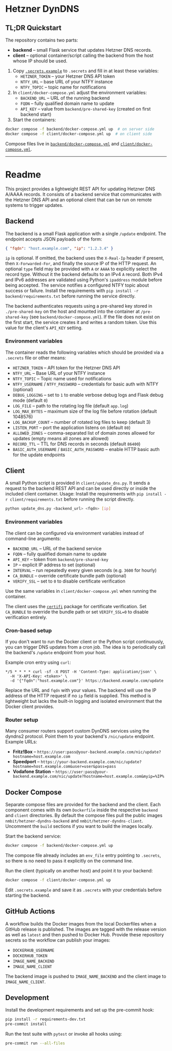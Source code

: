 # Hetzner DynDNS

## TL;DR Quickstart

The repository contains two parts:

- **backend** – small Flask service that updates Hetzner DNS records.
- **client** – optional container/script calling the backend from the host whose
  IP should be used.

1. Copy [`.secrets.example`](.secrets.example) to `.secrets` and fill in at
   least these variables:
   - `HETZNER_TOKEN` – your Hetzner DNS API token
   - `NTFY_URL` – base URL of your NTFY instance
   - `NTFY_TOPIC` – topic name for notifications
2. In `client/docker-compose.yml` adjust the environment variables:
   - `BACKEND_URL` – URL of the running backend
   - `FQDN` – fully qualified domain name to update
   - `API_KEY` – value from `backend/pre-shared-key` (created on first backend start)
3. Start the containers:

```bash
docker compose -f backend/docker-compose.yml up  # on server side
docker compose -f client/docker-compose.yml up  # on client side
```

Compose files live in [`backend/docker-compose.yml`](backend/docker-compose.yml)
and [`client/docker-compose.yml`](client/docker-compose.yml).

---

# Readme

This project provides a lightweight REST API for updating Hetzner DNS A/AAAA records.
It consists of a backend service that communicates with the Hetzner DNS API and
an optional client that can be run on remote systems to trigger updates.

## Backend

The backend is a small Flask application with a single `/update` endpoint.  The
endpoint accepts JSON payloads of the form:

```json
{ "fqdn": "host.example.com", "ip": "1.2.3.4" }
```

`ip` is optional. If omitted, the backend uses the `X-Real-Ip` header if
present, then `X-Forwarded-For`, and finally the source IP of the HTTP request.
An optional `type` field may be provided with `A` or `AAAA` to explicitly select
the record type. Without it the backend defaults to an IPv4 `A` record.
Both IPv4 and IPv6 addresses are validated using Python's `ipaddress`
module before being accepted. The service notifies a configured NTFY topic
about success or failure.
Install the requirements with `pip install -r backend/requirements.txt` before running the service directly.

The backend authenticates requests using a pre-shared key stored in
`./pre-shared-key` on the host and mounted into the container at
`/pre-shared-key` (see `backend/docker-compose.yml`). If the file does
not exist on the first start, the service creates it and writes a random
token. Use this value for the client's `API_KEY` setting.

### Environment variables

The container reads the following variables which should be provided via a
`.secrets` file or other means:

- `HETZNER_TOKEN` – API token for the Hetzner DNS API
- `NTFY_URL` – Base URL of your NTFY instance
- `NTFY_TOPIC` – Topic name used for notifications
- `NTFY_USERNAME` / `NTFY_PASSWORD` – credentials for basic auth with NTFY (optional)
- `DEBUG_LOGGING` – set to `1` to enable verbose debug logs and Flask debug mode (default `0`)
- `LOG_FILE` – path to the rotating log file (default `app.log`)
- `LOG_MAX_BYTES` – maximum size of the log file before rotation (default 1048576)
- `LOG_BACKUP_COUNT` – number of rotated log files to keep (default 3)
- `LISTEN_PORT` – port the application listens on (default `80`)
- `ALLOWED_ZONES` – comma-separated list of domain zones allowed for updates
  (empty means all zones are allowed)
- `RECORD_TTL` – TTL for DNS records in seconds (default `86400`)
- `BASIC_AUTH_USERNAME` / `BASIC_AUTH_PASSWORD` – enable HTTP basic auth for the update endpoints

## Client

A small Python script is provided in `client/update_dns.py`.  It sends a request
to the backend REST API and can be used directly or inside the included client
container.  Usage:
Install the requirements with `pip install -r client/requirements.txt` before running the script directly.

```bash
python update_dns.py <backend_url> <fqdn> [ip]
```

### Environment variables

The client can be configured via environment variables instead of command-line
arguments:

- `BACKEND_URL` – URL of the backend service
- `FQDN` – fully qualified domain name to update
- `API_KEY` – token from `backend/pre-shared-key`
- `IP` – explicit IP address to set (optional)
- `INTERVAL` – run repeatedly every given seconds (e.g. `3600` for hourly)
- `CA_BUNDLE` – override certificate bundle path (optional)
- `VERIFY_SSL` – set to `0` to disable certificate verification

Use the same variables in `client/docker-compose.yml` when running the container.

The client uses the [`certifi`](https://pypi.org/project/certifi/) package for
certificate verification.  Set `CA_BUNDLE` to override the bundle path or set
`VERIFY_SSL=0` to disable verification entirely.

### Cron-based setup

If you don't want to run the Docker client or the Python script continuously,
you can trigger DNS updates from a cron job. The idea is to periodically call
the backend's `/update` endpoint from your host.

Example cron entry using `curl`:

```cron
*/5 * * * * curl -sf -X POST -H 'Content-Type: application/json' \
  -H 'X-API-Key: <token>' \
  -d '{"fqdn":"host.example.com"}' https://backend.example.com/update
```

Replace the URL and `fqdn` with your values. The backend will use the IP address
of the HTTP request if no `ip` field is supplied. This method is lightweight but
lacks the built-in logging and isolated environment that the Docker client
provides.

### Router setup

Many consumer routers support custom DynDNS services using the dyndns2 protocol.
Point them to your backend's `/nic/update` endpoint. Example URLs:

- **Fritz!Box** – `https://user:pass@your-backend.example.com/nic/update?hostname=host.example.com`
- **Speedport** – `https://your-backend.example.com/nic/update?hostname=host.example.com&user=user&pass=pass`
- **Vodafone Station** – `https://user:pass@your-backend.example.com/nic/update?hostname=host.example.com&myip=%IP%`

## Docker Compose

Separate compose files are provided for the backend and the client. Each
component comes with its own `Dockerfile` inside the respective
`backend` and `client` directories. By default the compose files pull the
public images `nmbit/hetzner-dyndns-backend` and `nmbit/hetzner-dyndns-client`.
Uncomment the `build` sections if you want to build the images locally.

Start the backend service:

```bash
docker compose -f backend/docker-compose.yml up
```
The compose file already includes an `env_file` entry pointing to `.secrets`, so
there is no need to pass it explicitly on the command line.

Run the client (typically on another host) and point it to your backend:

```bash
docker compose -f client/docker-compose.yml up
```

Edit `.secrets.example` and save it as `.secrets` with your credentials before
starting the backend.

## GitHub Actions

A workflow builds the Docker images from the local Dockerfiles when a
GitHub release is published. The images are tagged with the release
version as well as `latest` and then pushed to Docker Hub. Provide these
repository secrets so the workflow can publish your images:

- `DOCKERHUB_USERNAME`
- `DOCKERHUB_TOKEN`
- `IMAGE_NAME_BACKEND`
- `IMAGE_NAME_CLIENT`

The backend image is pushed to `IMAGE_NAME_BACKEND` and the client
image to `IMAGE_NAME_CLIENT`.

## Development

Install the development requirements and set up the pre-commit hook:

```bash
pip install -r requirements-dev.txt
pre-commit install
```

Run the test suite with `pytest` or invoke all hooks using:

```bash
pre-commit run --all-files
```

